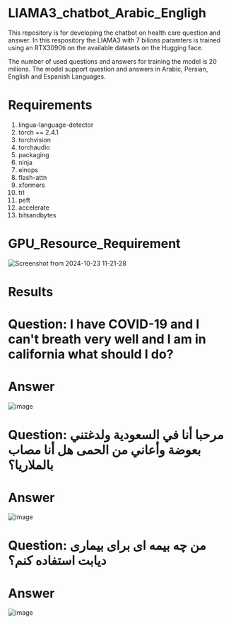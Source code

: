# LIAMA3_chatbot_Arabic_Engligh
This repository is for developing the chatbot on health care question and answer.
In this respository the LIAMA3 with 7 bilions paramters is trained using an RTX3090ti on the available datasets on the Hugging face.

The number of used questions and answers for training the model is 20 milions. The model support question and answers in Arabic, Persian, English and Espanish Languages.




# Requirements 
1. lingua-language-detector
2. torch == 2.4.1
3. torchvision
4. torchaudio
5. packaging
6. ninja
7. einops
8. flash-attn
9. xformers
10. trl
11. peft
12. accelerate
13. bitsandbytes


# GPU_Resource_Requirement
![Screenshot from 2024-10-23 11-21-28](https://github.com/user-attachments/assets/58f28ade-1348-4b87-871a-84f4c26e5853)

# Results 
# Question: I have COVID-19 and I can't breath very well and I am in california what should I do?
# Answer
![image](https://github.com/user-attachments/assets/d2b4a6f5-1c6a-4fea-8525-51f238d57bc9)

# Question: مرحبا أنا في السعودية ولدغتني بعوضة وأعاني من الحمى هل أنا مصاب بالملاريا؟
# Answer
![image](https://github.com/user-attachments/assets/2908298a-128c-42c4-9b47-efabd86c8f71)

# Question: من چه بیمه ای برای بیماری دیابت استفاده کنم؟
# Answer
![image](https://github.com/user-attachments/assets/33fbf3dd-c6db-42d8-8125-d193870026c7)

